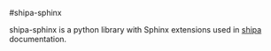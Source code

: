 #shipa-sphinx

shipa-sphinx is a python library with Sphinx extensions used in
[shipa](https://github.com/shipa-c/shipa) documentation.
